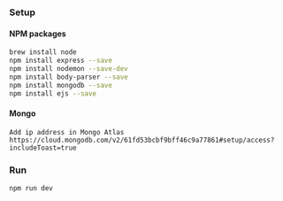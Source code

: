 ### Setup

#### NPM packages
```bash
brew install node
npm install express --save
npm install nodemon --save-dev
npm install body-parser --save
npm install mongodb --save
npm install ejs --save
```

#### Mongo
```
Add ip address in Mongo Atlas 
https://cloud.mongodb.com/v2/61fd53bcbf9bff46c9a77861#setup/access?includeToast=true
```

### Run

```bash
npm run dev
```